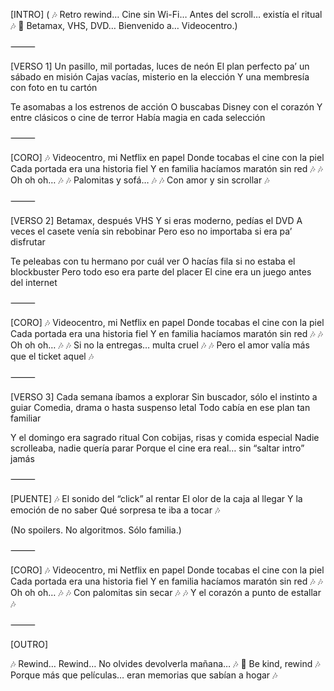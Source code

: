 
[INTRO]
(
🎶 Retro rewind… Cine sin Wi-Fi…
Antes del scroll… existía el ritual 🎶
📼 Betamax, VHS, DVD…
Bienvenido a… Videocentro.)

⸻

[VERSO 1]
Un pasillo, mil portadas, luces de neón
El plan perfecto pa’ un sábado en misión
Cajas vacías, misterio en la elección
Y una membresía con foto en tu cartón

Te asomabas a los estrenos de acción
O buscabas Disney con el corazón
Y entre clásicos o cine de terror
Había magia en cada selección

⸻

[CORO]
🎶 Videocentro, mi Netflix en papel
Donde tocabas el cine con la piel
Cada portada era una historia fiel
Y en familia hacíamos maratón sin red 🎶
🎶 Oh oh oh… 🎶
🎶 Palomitas y sofá… 🎶
🎶 Con amor y sin scrollar 🎶

⸻

[VERSO 2]
Betamax, después VHS
Y si eras moderno, pedías el DVD
A veces el casete venía sin rebobinar
Pero eso no importaba si era pa’ disfrutar

Te peleabas con tu hermano por cuál ver
O hacías fila si no estaba el blockbuster
Pero todo eso era parte del placer
El cine era un juego antes del internet

⸻

[CORO]
🎶 Videocentro, mi Netflix en papel
Donde tocabas el cine con la piel
Cada portada era una historia fiel
Y en familia hacíamos maratón sin red 🎶
🎶 Oh oh oh… 🎶
🎶 Si no la entregas… multa cruel 🎶
🎶 Pero el amor valía más que el ticket aquel 🎶

⸻

[VERSO 3]
Cada semana íbamos a explorar
Sin buscador, sólo el instinto a guiar
Comedia, drama o hasta suspenso letal
Todo cabía en ese plan tan familiar

Y el domingo era sagrado ritual
Con cobijas, risas y comida especial
Nadie scrolleaba, nadie quería parar
Porque el cine era real… sin “saltar intro” jamás

⸻

[PUENTE]
🎶 El sonido del “click” al rentar
El olor de la caja al llegar
Y la emoción de no saber
Qué sorpresa te iba a tocar 🎶

(No spoilers. No algoritmos. Sólo familia.)

⸻

[CORO]
🎶 Videocentro, mi Netflix en papel
Donde tocabas el cine con la piel
Cada portada era una historia fiel
Y en familia hacíamos maratón sin red 🎶
🎶 Oh oh oh… 🎶
🎶 Con palomitas sin secar 🎶
🎶 Y el corazón a punto de estallar 🎶

⸻

[OUTRO]

🎶 Rewind… Rewind…
No olvides devolverla mañana… 🎶
📼 Be kind, rewind
🎶 Porque más que películas…
eran memorias que sabían a hogar 🎶
